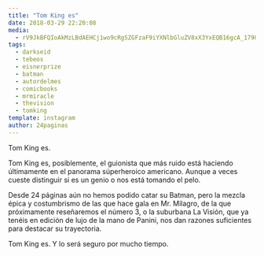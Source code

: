 ```yaml
---
title: "Tom King es"
date: 2018-03-29 22:20:08
media: 
  - rV9JkBFQIoAkMzLBdAEHCj1wo9cRgSZGFzaF9iYXNlbGluZV8xX3YxEQB16gcA_17902067290173451.mp4
tags: 
  - darkseid
  - tebeos
  - eisnerprize
  - batman
  - autordelmes
  - comicbooks
  - mrmiracle
  - thevision
  - tomking
template: instagram
author: 24paginas
---
```


Tom King es.


Tom King es, posiblemente, el guionista que más ruido está haciendo últimamente en el panorama súperheroico americano. Aunque a veces cueste distinguir si es un genio o nos está tomando el pelo.


Desde 24 páginas aún no hemos podido catar su Batman, pero la mezcla épica y costumbrismo de las que hace gala en Mr. Milagro, de la que próximamente reseñaremos el número 3, o la suburbana La Visión, que ya tenéis en edición de lujo de la mano de Panini, nos dan razones suficientes para destacar su trayectoria.


Tom King es. Y lo será seguro por mucho tiempo.







